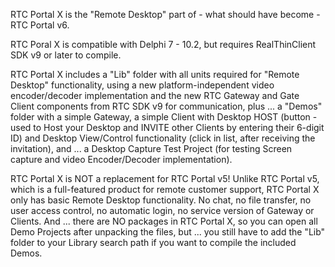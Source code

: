 RTC Portal X is the "Remote Desktop" part of - what should have become - RTC Portal v6.

RTC Poral X is compatible with Delphi 7 - 10.2, but requires RealThinClient SDK v9 or later to compile.

RTC Portal X includes a "Lib" folder with all units required for "Remote Desktop" functionality, using a new platform-independent video encoder/decoder implementation and the new RTC Gateway and Gate Client components from RTC SDK v9 for communication, plus ... a "Demos" folder with a simple Gateway, a simple Client with Desktop HOST (button - used to Host your Desktop and INVITE other Clients by entering their 6-digit ID) and Desktop View/Control functionality (click in list, after receiving the invitation), and ... a Desktop Capture Test Project (for testing Screen capture and video Encoder/Decoder implementation).

RTC Portal X is NOT a replacement for RTC Portal v5! Unlike RTC Portal v5, which is a full-featured product for remote customer support, RTC Portal X only has basic Remote Desktop functionality. No chat, no file transfer, no user access control, no automatic login, no service version of Gateway or Clients. And ... there are NO packages in RTC Portal X, so you can open all Demo Projects after unpacking the files, but ... you still have to add the "Lib" folder to your Library search path if you want to compile the included Demos.
